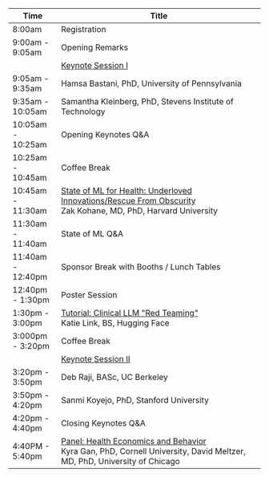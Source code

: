 <table class="table table-bordered table-sm">
  	<thead>
    <tr>
      <th style='width:15%'>Time</th>
      <th style='width:70%'>Title</th>
    </tr>
	</thead>
	 <tbody>
    <tr>
      <td>8:00am</td>
      <td>Registration</td>
    </tr>
    <tr>
      <td>9:00am - 9:05am</td>
      <td>Opening Remarks</td>
    </tr>
    <tr>
      <td></td>
      <td class="keynote"><span class="border-left-0"><span class="font-weight-bold"><a href="speakers.html#tab-keynotes">Keynote Session I</a></span></span></td>
    </tr>
     <tr>
      <td>9:05am - 9:35am</td>
      <td>
<span class="font-italic"><span class="font-weight-bold">Hamsa Bastani, PhD,</span> University of Pennsylvania</span>
      </td>
    </tr>
    <tr>
      <td>9:35am - 10:05am</td>
      <td><a href="speakers.html#tab-keynotes"></a><!-- <br> -->
        <span class="font-italic"><span class="font-weight-bold">Samantha Kleinberg, PhD,</span> Stevens Institute of Technology</span>
      </td> 
    </tr>
    <tr>
      <td>10:05am - 10:25am</td>
      <td>Opening Keynotes Q&A</td>
    </tr>
    <tr>
      <td>10:25am - 10:45am</td>
      <td>Coffee Break</td>
    </tr>
    <tr>
      <td>10:45am - 11:30am</td>
      <td><a href="speakers.html#tab-ml_health">State of ML for Health:  Underloved Innovations/Rescue From Obscurity</a><br>
        <span class="font-italic"><span class="font-weight-bold">Zak Kohane, MD, PhD,</span> Harvard University</span>
      </td> 
    </tr>
     <tr>
      <td>11:30am - 11:40am</td>
      <td>State of ML Q&A</td>
    </tr>
     <tr>
      <td>11:40am - 12:40pm</td>
      <td>Sponsor Break with Booths / Lunch Tables</td>
    </tr>
    <tr>
      <td>12:40pm - 1:30pm</td>
      <td>Poster Session</td>
    </tr>
    <tr>
      <td>1:30pm - 3:00pm</td>
      <td>
        <a href="speakers.html#tab-tutorials">Tutorial: Clinical LLM "Red Teaming"</a><br>
        <span class="font-italic"><span class="font-weight-bold">Katie Link, BS,</span> Hugging Face</span>
      </td> 
     <tr>
    <tr>
      <td>3:000pm - 3:20pm</td>
      <td>Coffee Break</td>
    </tr>
    <tr>
      <td></td>
      <td class="keynote"><span class="border-left-0"><span class="font-weight-bold"><a href="speakers.html#tab-keynotes">Keynote Session II</a></span></span></td>
    </tr>
     <tr>
      <td>3:20pm - 3:50pm</td>
      <td><a href="speakers.html#tab-keynotes"></a><!-- <br> -->
        <span class="font-italic"><span class="font-weight-bold">Deb Raji, BASc,</span> UC Berkeley</span>
      </td> 
    </tr>
     <tr>
      <td>3:50pm - 4:20pm</td>
      <td><a href="speakers.html#tab-keynotes"></a><!-- <br> -->
        <span class="font-italic"><span class="font-weight-bold">Sanmi Koyejo, PhD,</span> Stanford University</span>
      </td> 
    </tr>
    <tr>
      <td>4:20pm - 4:40pm</td>
      <td>Closing Keynotes Q&A</td>
    </tr>
    <tr>
      <td>4:40PM - 5:40pm</td>
      <td>
        <a href="speakers.html#tab-panels">Panel: Health Economics and Behavior</a><br>
        <span class="font-italic"><span class="font-weight-bold">Kyra Gan, PhD,</span> Cornell University, <span class="font-italic"><span class="font-weight-bold">David Meltzer, MD, PhD,</span> University of Chicago</span></span>       
        <!--
        <span class="font-italic">Li Xu, Bo Liu, Ameer Hamza Khan, Lu Fan, <span class="font-weight-bold">Xiao-Ming Wu</span></span>: <a href="proceeding_P13.html">Multi-modal Pre-training for Medical Vision-language Understanding and Generation: An Empirical Study with A New Benchmark</a><br>
        <span class="font-italic"><span class="font-weight-bold">Vincent Jeanselme</span>, Chang Ho Yoon, Brian Tom, Jessica Barrett</span>: <a href="proceeding_P12.html">Neural Fine-Gray: Monotonic neural networks for competing risks</a><br>
        <span class="font-italic"><span class="font-weight-bold">Eunbyeol Cho</span>, Min Jae Lee, Kyunghoon Hur, Jiyoun Kim, Jinsung Yoon, Edward Choi</span>: <a href="proceeding_P28.html">Rediscovery of CNN's Versatility for Text-based Encoding of Raw Electronic Health Records</a><br>
        <span class="font-italic"><span class="font-weight-bold">William La Cava</span>, Elle Lett, Guangya Wan</span>: <a href="proceeding_P23.html">Fair Admission Risk Prediction with Proportional Multicalibration</a>
        -->
        </td>
    </tr>
  </tbody>
</table>